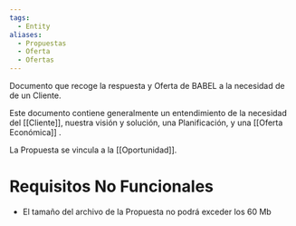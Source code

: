 ```yaml
---
tags:
  - Entity
aliases:
  - Propuestas
  - Oferta
  - Ofertas
---
```

Documento que recoge la respuesta y Oferta de BABEL a la necesidad de de un Cliente. 

Este documento contiene generalmente un entendimiento de la necesidad del [[Cliente]], nuestra visión y solución, una Planificación, y una [[Oferta Económica]] .

La Propuesta se vincula a la [[Oportunidad]]. 



# Requisitos No Funcionales
- El tamaño del archivo de la Propuesta no podrá exceder los 60 Mb

